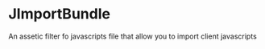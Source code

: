 JImportBundle
=============

An assetic filter fo javascripts file that allow you to import client javascripts